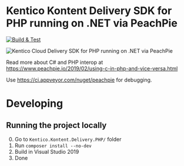 # Kentico Kontent Delivery SDK for PHP running on .NET via PeachPie
[![Build & Test](https://github.com/petrsvihlik/Kentico.Kontent.Delivery.PeachPie/actions/workflows/integrate.yml/badge.svg)](https://github.com/petrsvihlik/Kentico.Kontent.Delivery.PeachPie/actions/workflows/integrate.yml)

![Kentico Cloud Delivery SDK for PHP running on .NET via PeachPie](https://i.imgur.com/DIkxQvd.png)

Read more about C# and PHP interop at https://www.peachpie.io/2019/02/using-c-in-php-and-vice-versa.html

Use https://ci.appveyor.com/nuget/peachpie for debugging.

# Developing

## Running the project locally
0. Go to `Kentico.Kontent.Delivery.PHP/` folder
1. Run `composer install --no-dev`
2. Build in Visual Studio 2019
3. Done
